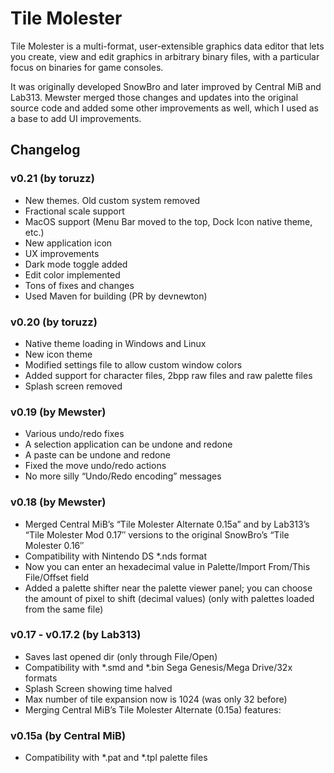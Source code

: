 # Tile Molester

Tile Molester is a multi-format, user-extensible graphics data editor that lets you create, view and edit graphics in arbitrary binary files, with a particular focus on binaries for game consoles.

It was originally developed SnowBro and later improved by Central MiB and Lab313. Mewster merged those changes and updates into the original source code and added some other improvements as well, which I used as a base to add UI improvements.


## Changelog

### v0.21 (by toruzz)
- New themes. Old custom system removed
- Fractional scale support
- MacOS support (Menu Bar moved to the top, Dock Icon native theme, etc.)
- New application icon
- UX improvements
- Dark mode toggle added
- Edit color implemented
- Tons of fixes and changes
- Used Maven for building (PR by devnewton)

### v0.20 (by toruzz)
- Native theme loading in Windows and Linux
- New icon theme
- Modified settings file to allow custom window colors
- Added support for character files, 2bpp raw files and raw palette files
- Splash screen removed

### v0.19 (by Mewster)
- Various undo/redo fixes
- A selection application can be undone and redone
- A paste can be undone and redone
- Fixed the move undo/redo actions
- No more silly “Undo/Redo encoding” messages

### v0.18 (by Mewster)
- Merged Central MiB’s “Tile Molester Alternate 0.15a” and by Lab313’s “Tile Molester Mod 0.17″ versions to the original SnowBro’s “Tile Molester 0.16″
- Compatibility with Nintendo DS *.nds format
- Now you can enter an hexadecimal value in Palette/Import From/This File/Offset field
- Added a palette shifter near the palette viewer panel; you can choose the amount of pixel to shift (decimal values) (only with palettes loaded from the same file)

### v0.17 - v0.17.2 (by Lab313)
- Saves last opened dir (only through File/Open)
- Compatibility with *.smd and *.bin Sega Genesis/Mega Drive/32x formats
- Splash Screen showing time halved
- Max number of tile expansion now is 1024 (was only 32 before)
- Merging Central MiB’s Tile Molester Alternate (0.15a) features:

### v0.15a (by Central MiB)
- Compatibility with *.pat and *.tpl palette files